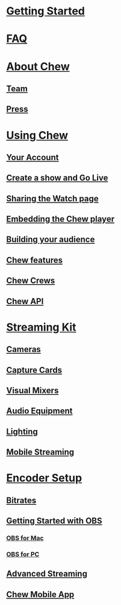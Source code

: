 # [Getting Started](guide/getting_started)

# [FAQ](guide/faq)

# [About Chew](guide/about/index)
## [Team](guide/about/team)
## [Press](guide/about/press)

# [Using Chew](guide/using_chew/getting_started)
## [Your Account](guide/using_chew/chew_account)
## [Create a show and Go Live](guide/using_chew/go_live_on_chew)
## [Sharing the Watch page](guide/using_chew/sharing_the_watch_page)
## [Embedding the Chew player](guide/using_chew/embedding_the_chew_player)
## [Building your audience](guide/using_chew/building_your_audience_on_chew)
## [Chew features](guide/using_chew/chew_features)
## [Chew Crews](guide/using_chew/crews)
## [Chew API](guide/using_chew/chew_api)

# [Streaming Kit](guide/streaming_kit/getting_started)
## [Cameras](guide/streaming_kit/cameras)
## [Capture Cards](guide/streaming_kit/capture_cards)
## [Visual Mixers](guide/streaming_kit/visual_mixers)
## [Audio Equipment](guide/streaming_kit/audio_equipment)
## [Lighting](guide/streaming_kit/lighting)
## [Mobile Streaming](guide/streaming_kit/accessories_for_mobile_live_streaming)

# [Encoder Setup](guide/encoder_setup/getting_started)
## [Bitrates](guide/encoder_setup/bitrates)
## [Getting Started with OBS](guide/encoder_setup/how_to_use_open_broadcast_software)
### [OBS for Mac](guide/encoder_setup/obs_mac)
### [OBS for PC](guide/encoder_setup/obs_pc)
## [Advanced Streaming](guide/encoder_setup/advanced_live_streaming.md)
## [Chew Mobile App](guide/encoder_setup/chew_mobile_app)
